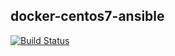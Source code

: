 ## docker-centos7-ansible
[![Build Status](https://travis-ci.org/lestex/docker-centos7-ansible.svg?branch=master)](https://travis-ci.org/lestex/docker-centos7-ansible)
